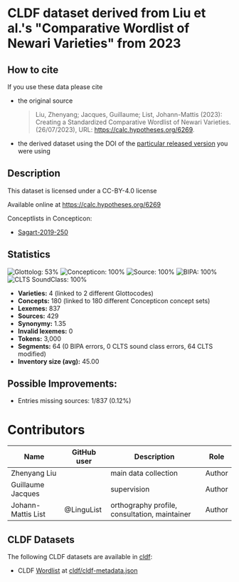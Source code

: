 # CLDF dataset derived from Liu et al.'s "Comparative Wordlist of Newari Varieties" from 2023

## How to cite

If you use these data please cite
- the original source
  > Liu, Zhenyang; Jacques, Guillaume; List, Johann-Mattis (2023): Creating a Standardized Comparative Wordlist of Newari Varieties. (26/07/2023), URL: https://calc.hypotheses.org/6269.
- the derived dataset using the DOI of the [particular released version](../../releases/) you were using

## Description


This dataset is licensed under a CC-BY-4.0 license

Available online at https://calc.hypotheses.org/6269


Conceptlists in Concepticon:
- [Sagart-2019-250](https://concepticon.clld.org/contributions/Sagart-2019-250)
## Statistics


![Glottolog: 53%](https://img.shields.io/badge/Glottolog-53%25-red.svg "Glottolog: 53%")
![Concepticon: 100%](https://img.shields.io/badge/Concepticon-100%25-brightgreen.svg "Concepticon: 100%")
![Source: 100%](https://img.shields.io/badge/Source-100%25-brightgreen.svg "Source: 100%")
![BIPA: 100%](https://img.shields.io/badge/BIPA-100%25-brightgreen.svg "BIPA: 100%")
![CLTS SoundClass: 100%](https://img.shields.io/badge/CLTS%20SoundClass-100%25-brightgreen.svg "CLTS SoundClass: 100%")

- **Varieties:** 4 (linked to 2 different Glottocodes)
- **Concepts:** 180 (linked to 180 different Concepticon concept sets)
- **Lexemes:** 837
- **Sources:** 429
- **Synonymy:** 1.35
- **Invalid lexemes:** 0
- **Tokens:** 3,000
- **Segments:** 64 (0 BIPA errors, 0 CLTS sound class errors, 64 CLTS modified)
- **Inventory size (avg):** 45.00

## Possible Improvements:



- Entries missing sources: 1/837 (0.12%)

# Contributors

Name | GitHub user | Description | Role |
--- | --- | --- | --- |
Zhenyang Liu | | main data collection | Author 
Guillaume Jacques | | supervision | Author
Johann-Mattis List | @LinguList| orthography profile, consultation, maintainer | Author




## CLDF Datasets

The following CLDF datasets are available in [cldf](cldf):

- CLDF [Wordlist](https://github.com/cldf/cldf/tree/master/modules/Wordlist) at [cldf/cldf-metadata.json](cldf/cldf-metadata.json)